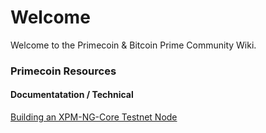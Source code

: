 <!-- TITLE: Home -->
<!-- SUBTITLE: A quick summary of Home -->

# Welcome
Welcome to the Primecoin & Bitcoin Prime Community Wiki. 

### Primecoin Resources

#### Documentatation / Technical 

[Building an XPM-NG-Core Testnet Node](building-primecoin-ng-core)

